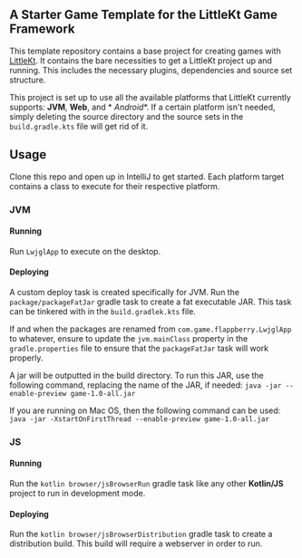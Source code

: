 ## A Starter Game Template for the LittleKt Game Framework

This template repository contains a base project for creating games with [LittleKt](https://littlekt.com). It contains
the bare necessities to get a LittleKt project up and running. This includes the necessary plugins, dependencies and
source set structure.

This project is set up to use all the available platforms that LittleKt currently supports: **JVM**, **Web**, and *
*Android**.
If a certain platform isn't needed, simply deleting the source directory and the source sets in
the `build.gradle.kts` file will get rid of it.

## Usage

Clone this repo and open up in IntelliJ to get started. Each platform target contains a class to execute for their
respective platform.

### JVM

#### Running

Run `LwjglApp` to execute on the desktop.

#### Deploying

A custom deploy task is created specifically for JVM. Run the `package/packageFatJar` gradle task to create a fat
executable JAR. This task can be tinkered with in the `build.gradlek.kts` file.

If and when the packages are renamed from `com.game.flappberry.LwjglApp` to whatever, ensure to update the `jvm.mainClass`
property in the `gradle.properties` file to ensure that the `packageFatJar` task will work properly.

A jar will be outputted in the build directory. To run this JAR, use the following
command, replacing the name of the JAR, if needed: `java -jar --enable-preview game-1.0-all.jar`

If you are running on Mac OS, then the following command can be
used: `java -jar -XstartOnFirstThread --enable-preview game-1.0-all.jar`

### JS

#### Running

Run the `kotlin browser/jsBrowserRun` gradle task like any other **Kotlin/JS** project to run in development mode.

#### Deploying

Run the `kotlin browser/jsBrowserDistribution` gradle task to create a distribution build. This build will require a
webserver in order to run.
